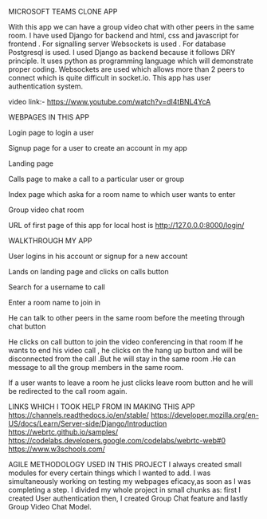 MICROSOFT TEAMS CLONE APP

With this app we can have a group video chat with other peers in the same room.
I have used Django for backend and html, css and javascript for frontend . For signalling server Websockets is used . For database Postgresql is used.
I used Django as backend because it follows DRY principle. It uses python as programming language which will demonstrate proper coding.
Websockets are used which allows more than 2 peers to connect which is quite difficult in socket.io.
This app has user authentication system.


video link:- https://www.youtube.com/watch?v=dI4tBNL4YcA

WEBPAGES IN THIS APP

Login page to login a user 

Signup page for a user to create an account in my app

Landing page 

Calls page to make a call to a particular user or group

Index page which aska for a room name to which user wants to enter

Group video chat room

URL of first page of this app for local host is http://127.0.0.0:8000/login/


WALKTHROUGH MY APP

User logins in his account or signup for a new account

Lands on landing page and clicks on calls button

Search for a username to call

Enter a room name to join in

He can talk to other peers in the same room before the meeting through chat button

He clicks on call button to join the video conferencing in that room
If he wants to end his video call  , he clicks on the hang up button and will be disconnected from the call .But he will stay in the same room .He can message to all the group members in the same room.

If a user wants to leave a room he just clicks leave room button and he will be redirected to the call room again.

LINKS WHICH I TOOK HELP FROM IN MAKING THIS APP
https://channels.readthedocs.io/en/stable/
https://developer.mozilla.org/en-US/docs/Learn/Server-side/Django/Introduction
https://webrtc.github.io/samples/
https://codelabs.developers.google.com/codelabs/webrtc-web#0
https://www.w3schools.com/

AGILE METHODOLOGY USED IN THIS PROJECT
I always created small modules for every certain things which I wanted to add.
I was simultaneously working on testing my webpages eficacy,as soon as I was completing a step.
I divided my whole project in small chunks as:
first I created User authentication
then, I created Group Chat feature 
and lastly Group Video Chat Model.
